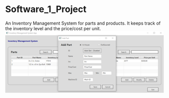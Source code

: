 # Software_1_Project
An Inventory Management System for parts and products. It keeps track of the inventory level and the price/cost per unit.
![Screenshot](/images/addPart.png)